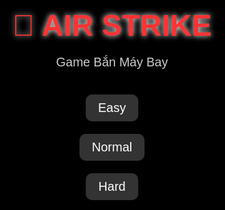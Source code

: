 function drawPlayer(ctx, x, y) {
  ctx.fillStyle = "cyan"; 
  ctx.beginPath();
  ctx.moveTo(x, y - 20);   // mũi máy bay
  ctx.lineTo(x - 15, y + 20); // cánh trái
  ctx.lineTo(x + 15, y + 20); // cánh phải
  ctx.closePath();
  ctx.fill();

  // Ô kính
  ctx.fillStyle = "white";
  ctx.fillRect(x - 5, y - 15, 10, 10);
}
<!DOCTYPE html>
<html lang="vi">
<head>
  <meta charset="UTF-8">
  <title>Air Strike - Bắn Máy Bay</title>
  <style>
    body { margin:0; background:#000; overflow:hidden; font-family: Arial, sans-serif; color:white; }
    canvas { background:#111; display:block; margin:0 auto; }
    #menu {
      position:absolute; top:0; left:0; width:100%; height:100%; background:#000;
      display:flex; flex-direction:column; justify-content:center; align-items:center;
    }
    #logo { font-size:48px; font-weight:bold; color:#f33; text-shadow:0 0 10px #fff; margin-bottom:20px; }
    #subtitle { font-size:20px; margin-bottom:30px; color:#ccc; }
    .btn { padding:10px 20px; margin:10px; font-size:20px; cursor:pointer; border:none; border-radius:10px; background:#333; color:white; }
    .btn:hover { background:#555; }
  </style>
</head>
<body>
  <div id="menu">
    <div id="logo">🚀 AIR STRIKE</div>
    <div id="subtitle">Game Bắn Máy Bay</div>
    <button class="btn" onclick="startGame('easy')">Easy</button>
    <button class="btn" onclick="startGame('normal')">Normal</button>
    <button class="btn" onclick="startGame('hard')">Hard</button>
  </div>
  <canvas id="gameCanvas" width="480" height="640"></canvas>

  <script>
    const canvas = document.getElementById("gameCanvas");
    const ctx = canvas.getContext("2d");
    let player, bullets = [], enemies = [], enemyBullets = [], keys = {}, score=0, level=1, gameLoop;
    let mode = "normal", inGame = false, spawnRate = 100;

    class Player {
      constructor(){
        this.x = canvas.width/2 - 20;
        this.y = canvas.height - 60;
        this.width = 40;
        this.height = 40;
        this.speed = 5;
      }
      draw(){
        ctx.fillStyle = "cyan";
        ctx.fillRect(this.x,this.y,this.width,this.height);
      }
    }

    class Bullet {
      constructor(x,y){ this.x=x; this.y=y; this.width=5; this.height=10; this.speed=7; }
      update(){ this.y -= this.speed; }
      draw(){ ctx.fillStyle="yellow"; ctx.fillRect(this.x,this.y,this.width,this.height); }
    }

    class Enemy {
      constructor(x,y,type="normal"){
        this.x=x; this.y=y; this.width=40; this.height=40; this.speed=2+level*0.5;
        this.type = type;
        this.hp = (type==="boss"? 50+level*20 : 1);
      }
      update(){ this.y += this.speed; }
      draw(){
        ctx.fillStyle = (this.type==="boss"? "red":"lime");
        ctx.fillRect(this.x,this.y,this.width,this.height);
      }
    }

    function startGame(selectedMode){
      mode = selectedMode;
      document.getElementById("menu").style.display="none";
      inGame=true;
      resetGame();
      gameLoop = setInterval(update,1000/60);
      // auto fire for mobile
      if(isMobile()){
        setInterval(()=>{
          if(inGame) bullets.push(new Bullet(player.x+player.width/2-2,player.y));
        }, 300);
      }
    }

    function resetGame(){
      player = new Player();
      bullets=[]; enemies=[]; enemyBullets=[]; score=0; level=1;
      if(mode==="easy") spawnRate=120;
      if(mode==="normal") spawnRate=80;
      if(mode==="hard") spawnRate=50;
    }

    function spawnEnemy(){
      if(level%3===0 && Math.random()<0.01){ // Boss every 3 levels
        enemies.push(new Enemy(Math.random()*(canvas.width-60), -60, "boss"));
      } else {
        enemies.push(new Enemy(Math.random()*(canvas.width-40), -40));
      }
    }

    function update(){
      ctx.clearRect(0,0,canvas.width,canvas.height);
      // Controls PC
      if(!isMobile()){
        if(keys["ArrowLeft"]||keys["a"]) player.x -= player.speed;
        if(keys["ArrowRight"]||keys["d"]) player.x += player.speed;
        if(keys["ArrowUp"]||keys["w"]) player.y -= player.speed;
        if(keys["ArrowDown"]||keys["s"]) player.y += player.speed;
      }
      // Boundaries
      if(player.x<0) player.x=0; if(player.x+player.width>canvas.width) player.x=canvas.width-player.width;
      if(player.y<0) player.y=0; if(player.y+player.height>canvas.height) player.y=canvas.height-player.height;

      // Shooting PC
      if(keys[" "] && !isMobile() && frame%15===0){
        bullets.push(new Bullet(player.x+player.width/2-2,player.y));
      }

      // Update bullets
      bullets.forEach((b,i)=>{ b.update(); if(b.y<0) bullets.splice(i,1); b.draw(); });

      // Spawn enemies
      if(frame%spawnRate===0) spawnEnemy();
      enemies.forEach((e,i)=>{
        e.update();
        if(e.y>canvas.height) enemies.splice(i,1);
        e.draw();
        // Collision with bullets
        bullets.forEach((b,bi)=>{
          if(b.x<b.x+b.width && b.x+ b.width>e.x && b.y<b.y+b.height && b.y+b.height>e.y){
            e.hp--; bullets.splice(bi,1);
            if(e.hp<=0){ enemies.splice(i,1); score+= (e.type==="boss"? 500:100); }
          }
        });
      });

      // Level up
      if(score> level*1000){ level++; }

      // Draw player
      player.draw();
      // UI
      ctx.fillStyle="white";
      ctx.fillText("Score: "+score,10,20);
      ctx.fillText("Level: "+level,10,40);
    }

    let frame=0;
    setInterval(()=>{ frame++; },1000/60);

    // Keyboard
    document.addEventListener("keydown", e=> keys[e.key]=true);
    document.addEventListener("keyup", e=> keys[e.key]=false);

    // Touch controls
    function isMobile(){ return /Mobi|Android/i.test(navigator.userAgent); }
    if(isMobile()){
      let touchId=null;
      canvas.addEventListener("touchstart",e=>{
        touchId=e.changedTouches[0].identifier;
      });
      canvas.addEventListener("touchmove",e=>{
        for(let t of e.changedTouches){
          if(t.identifier===touchId){
            player.x = t.clientX - player.width/2;
            player.y = t.clientY - player.height/2;
          }
        }
      });
    }
  </script>
</body>
</html>
